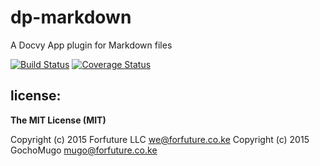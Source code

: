 
# dp-markdown

A Docvy App plugin for Markdown files

[![Build Status](https://travis-ci.org/docvy/dp-markdown.svg?branch=develop)](https://travis-ci.org/docvy/dp-markdown) [![Coverage Status](https://coveralls.io/repos/docvy/dp-markdown/badge.svg?branch=develop)](https://coveralls.io/r/docvy/dp-markdown?branch=develop)


## license:

__The MIT License (MIT)__

Copyright (c) 2015 Forfuture LLC <we@forfuture.co.ke>
Copyright (c) 2015 GochoMugo <mugo@forfuture.co.ke>

